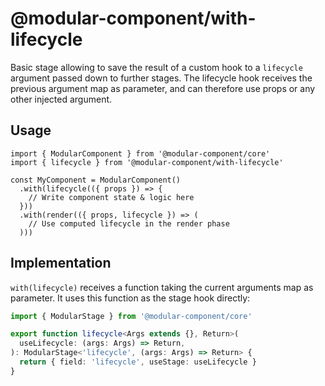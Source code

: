 
# @modular-component/with-lifecycle

Basic stage allowing to save the result of a custom hook to a `lifecycle` argument passed down to further stages.
The lifecycle hook receives the previous argument map as parameter, and can therefore use props or any other
injected argument.

## Usage

```tsx
import { ModularComponent } from '@modular-component/core'
import { lifecycle } from '@modular-component/with-lifecycle'

const MyComponent = ModularComponent()
  .with(lifecycle(({ props }) => {
    // Write component state & logic here
  }))
  .with(render(({ props, lifecycle }) => (
    // Use computed lifecycle in the render phase
  )))
```

## Implementation

`with(lifecycle)` receives a function taking the current arguments map as parameter. It uses this function as the
stage hook directly:

```ts
import { ModularStage } from '@modular-component/core'

export function lifecycle<Args extends {}, Return>(
  useLifecycle: (args: Args) => Return,
): ModularStage<'lifecycle', (args: Args) => Return> {
  return { field: 'lifecycle', useStage: useLifecycle }
}
```
